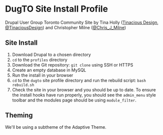 # DugTO Site Install Profile

Drupal User Group Toronto Community Site by Tina Holly ([Tinacious Design](http://tinaciousdesign.com), [@TinaciousDesign](http://twitter.com/tinaciousdesign)) and Christopher Milne ([@Chris_J_Milne](http://twitter.com/Chris_J_Milne))

## Site Install

1. Download Drupal to a chosen directory
2. `cd` to the `profiles` directory
3. Download the Git repository: `git clone` using SSH or HTTPS
4. Create an empty database in MySQL
5. Run the install in your browser
6. `cd` to the `dugto` site profile directory and run the rebuild script: `bash rebuild.sh`
7. Check the site in your browser and you should be up to date. To ensure the install hooks have run properly, you should see the `admin_menu` style toolbar and the modules page should be using `module_filter`.

## Theming

We'll be using a subtheme of the Adaptive Theme.
